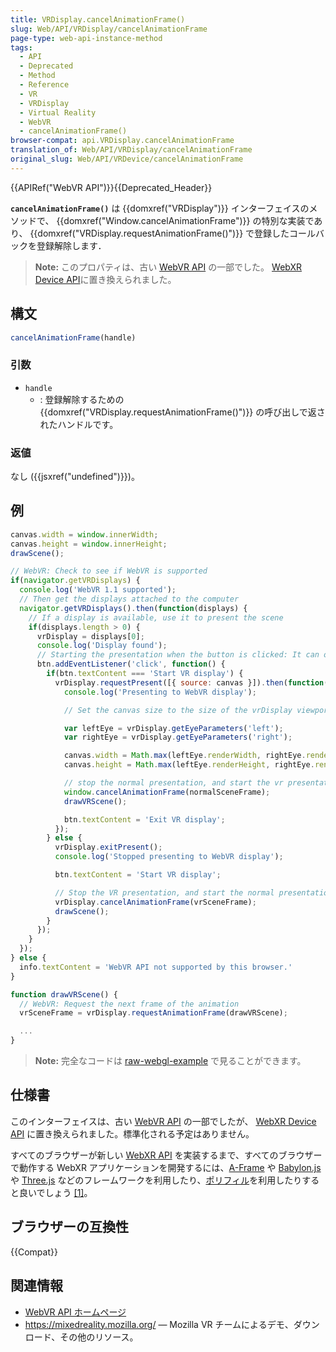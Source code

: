 ```yaml
---
title: VRDisplay.cancelAnimationFrame()
slug: Web/API/VRDisplay/cancelAnimationFrame
page-type: web-api-instance-method
tags:
  - API
  - Deprecated
  - Method
  - Reference
  - VR
  - VRDisplay
  - Virtual Reality
  - WebVR
  - cancelAnimationFrame()
browser-compat: api.VRDisplay.cancelAnimationFrame
translation_of: Web/API/VRDisplay/cancelAnimationFrame
original_slug: Web/API/VRDevice/cancelAnimationFrame
---
```

{{APIRef("WebVR API")}}{{Deprecated_Header}}

**`cancelAnimationFrame()`** は {{domxref("VRDisplay")}} インターフェイスのメソッドで、 {{domxref("Window.cancelAnimationFrame")}} の特別な実装であり、 {{domxref("VRDisplay.requestAnimationFrame()")}} で登録したコールバックを登録解除します．

> **Note:** このプロパティは、古い [WebVR API](https://immersive-web.github.io/webvr/spec/1.1/) の一部でした。 [WebXR Device API](https://immersive-web.github.io/webxr/)に置き換えられました。

## 構文

```js
cancelAnimationFrame(handle)
```

### 引数

- `handle`
  - : 登録解除するための {{domxref("VRDisplay.requestAnimationFrame()")}} の呼び出しで返されたハンドルです。

### 返値

なし ({{jsxref("undefined")}})。

## 例

```js
canvas.width = window.innerWidth;
canvas.height = window.innerHeight;
drawScene();

// WebVR: Check to see if WebVR is supported
if(navigator.getVRDisplays) {
  console.log('WebVR 1.1 supported');
  // Then get the displays attached to the computer
  navigator.getVRDisplays().then(function(displays) {
    // If a display is available, use it to present the scene
    if(displays.length > 0) {
      vrDisplay = displays[0];
      console.log('Display found');
      // Starting the presentation when the button is clicked: It can only be called in response to a user gesture
      btn.addEventListener('click', function() {
        if(btn.textContent === 'Start VR display') {
          vrDisplay.requestPresent([{ source: canvas }]).then(function() {
            console.log('Presenting to WebVR display');

            // Set the canvas size to the size of the vrDisplay viewport

            var leftEye = vrDisplay.getEyeParameters('left');
            var rightEye = vrDisplay.getEyeParameters('right');

            canvas.width = Math.max(leftEye.renderWidth, rightEye.renderWidth) * 2;
            canvas.height = Math.max(leftEye.renderHeight, rightEye.renderHeight);

            // stop the normal presentation, and start the vr presentation
            window.cancelAnimationFrame(normalSceneFrame);
            drawVRScene();

            btn.textContent = 'Exit VR display';
          });
        } else {
          vrDisplay.exitPresent();
          console.log('Stopped presenting to WebVR display');

          btn.textContent = 'Start VR display';

          // Stop the VR presentation, and start the normal presentation
          vrDisplay.cancelAnimationFrame(vrSceneFrame);
          drawScene();
        }
      });
    }
  });
} else {
  info.textContent = 'WebVR API not supported by this browser.'
}

function drawVRScene() {
  // WebVR: Request the next frame of the animation
  vrSceneFrame = vrDisplay.requestAnimationFrame(drawVRScene);

  ...
}
```

> **Note:** 完全なコードは [raw-webgl-example](https://github.com/mdn/webvr-tests/blob/master/raw-webgl-example/webgl-demo.js) で見ることができます。

## 仕様書

このインターフェイスは、古い [WebVR API](https://immersive-web.github.io/webvr/spec/1.1/#interface-vrdisplay) の一部でしたが、 [WebXR Device API](https://immersive-web.github.io/webxr/) に置き換えられました。標準化される予定はありません。

すべてのブラウザーが新しい [WebXR API](/ja/docs/Web/API/WebXR_Device_API/Fundamentals) を実装するまで、すべてのブラウザーで動作する WebXR アプリケーションを開発するには、[A-Frame](https://aframe.io/) や [Babylon.js](https://www.babylonjs.com/) や [Three.js](https://threejs.org/) などのフレームワークを利用したり、[ポリフィル](https://github.com/immersive-web/webxr-polyfill)を利用したりすると良いでしょう [\[1\]](https://developer.oculus.com/documentation/web/port-vr-xr/)。

## ブラウザーの互換性

{{Compat}}

## 関連情報

- [WebVR API ホームページ](/ja/docs/Web/API/WebVR_API)
- <https://mixedreality.mozilla.org/> — Mozilla VR チームによるデモ、ダウンロード、その他のリソース。
